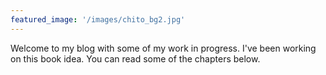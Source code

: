 ```yaml
---
featured_image: '/images/chito_bg2.jpg'
---
```

Welcome to my blog with some of my work in progress. I've been working on this book idea. You can read some of the chapters below.
